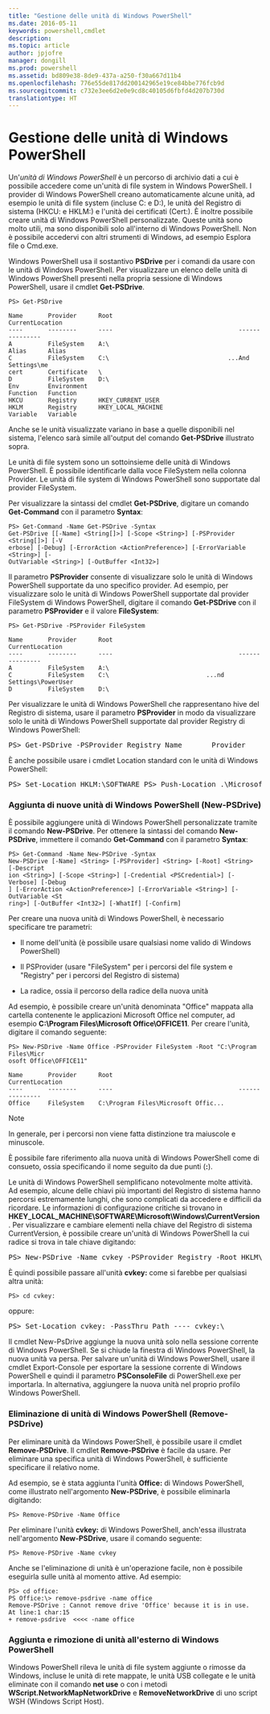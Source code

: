 ```yaml
---
title: "Gestione delle unità di Windows PowerShell"
ms.date: 2016-05-11
keywords: powershell,cmdlet
description: 
ms.topic: article
author: jpjofre
manager: dongill
ms.prod: powershell
ms.assetid: bd809e38-8de9-437a-a250-f30a667d11b4
ms.openlocfilehash: 776e55de817dd200142965e19ce84bbe776fcb9d
ms.sourcegitcommit: c732e3ee6d2e0e9cd8c40105d6fbfd4d207b730d
translationtype: HT
---
```

# <a name="managing-windows-powershell-drives"></a>Gestione delle unità di Windows PowerShell
Un'*unità di Windows PowerShell* è un percorso di archivio dati a cui è possibile accedere come un'unità di file system in Windows PowerShell. I provider di Windows PowerShell creano automaticamente alcune unità, ad esempio le unità di file system (incluse C: e D:), le unità del Registro di sistema (HKCU: e HKLM:) e l'unità dei certificati (Cert:). È inoltre possibile creare unità di Windows PowerShell personalizzate. Queste unità sono molto utili, ma sono disponibili solo all'interno di Windows PowerShell. Non è possibile accedervi con altri strumenti di Windows, ad esempio Esplora file o Cmd.exe.

Windows PowerShell usa il sostantivo **PSDrive** per i comandi da usare con le unità di Windows PowerShell. Per visualizzare un elenco delle unità di Windows PowerShell presenti nella propria sessione di Windows PowerShell, usare il cmdlet **Get-PSDrive**.

```
PS> Get-PSDrive

Name       Provider      Root                                   CurrentLocation
----       --------      ----                                   ---------------
A          FileSystem    A:\
Alias      Alias
C          FileSystem    C:\                                 ...And Settings\me
cert       Certificate   \
D          FileSystem    D:\
Env        Environment
Function   Function
HKCU       Registry      HKEY_CURRENT_USER
HKLM       Registry      HKEY_LOCAL_MACHINE
Variable   Variable
```

Anche se le unità visualizzate variano in base a quelle disponibili nel sistema, l'elenco sarà simile all'output del comando **Get-PSDrive** illustrato sopra.

Le unità di file system sono un sottoinsieme delle unità di Windows PowerShell. È possibile identificarle dalla voce FileSystem nella colonna Provider. Le unità di file system di Windows PowerShell sono supportate dal provider FileSystem.

Per visualizzare la sintassi del cmdlet **Get-PSDrive**, digitare un comando **Get-Command** con il parametro **Syntax**:

```
PS> Get-Command -Name Get-PSDrive -Syntax
Get-PSDrive [[-Name] <String[]>] [-Scope <String>] [-PSProvider <String[]>] [-V
erbose] [-Debug] [-ErrorAction <ActionPreference>] [-ErrorVariable <String>] [-
OutVariable <String>] [-OutBuffer <Int32>]
```

Il parametro **PSProvider** consente di visualizzare solo le unità di Windows PowerShell supportate da uno specifico provider. Ad esempio, per visualizzare solo le unità di Windows PowerShell supportate dal provider FileSystem di Windows PowerShell, digitare il comando **Get-PSDrive** con il parametro **PSProvider** e il valore **FileSystem**:

```
PS> Get-PSDrive -PSProvider FileSystem

Name       Provider      Root                                   CurrentLocation
----       --------      ----                                   ---------------
A          FileSystem    A:\
C          FileSystem    C:\                           ...nd Settings\PowerUser
D          FileSystem    D:\
```

Per visualizzare le unità di Windows PowerShell che rappresentano hive del Registro di sistema, usare il parametro **PSProvider** in modo da visualizzare solo le unità di Windows PowerShell supportate dal provider Registry di Windows PowerShell:

<pre>PS> Get-PSDrive -PSProvider Registry Name       Provider      Root                                   CurrentLocation ----       --------      ----                                   --------------- HKCU       Registry      HKEY_CURRENT_USER HKLM       Registry      HKEY_LOCAL_MACHINE</pre>

È anche possibile usare i cmdlet Location standard con le unità di Windows PowerShell:

<pre>PS> Set-Location HKLM:\SOFTWARE PS> Push-Location .\Microsoft PS> Get-Location Path ---- HKLM:\SOFTWARE\Microsoft</pre>

### <a name="adding-new-windows-powershell-drives-new-psdrive"></a>Aggiunta di nuove unità di Windows PowerShell (New-PSDrive)
È possibile aggiungere unità di Windows PowerShell personalizzate tramite il comando **New-PSDrive**. Per ottenere la sintassi del comando **New-PSDrive**, immettere il comando **Get-Command** con il parametro **Syntax**:

```
PS> Get-Command -Name New-PSDrive -Syntax
New-PSDrive [-Name] <String> [-PSProvider] <String> [-Root] <String> [-Descript
ion <String>] [-Scope <String>] [-Credential <PSCredential>] [-Verbose] [-Debug
] [-ErrorAction <ActionPreference>] [-ErrorVariable <String>] [-OutVariable <St
ring>] [-OutBuffer <Int32>] [-WhatIf] [-Confirm]
```

Per creare una nuova unità di Windows PowerShell, è necessario specificare tre parametri:

-   Il nome dell'unità (è possibile usare qualsiasi nome valido di Windows PowerShell)

-   Il PSProvider (usare "FileSystem" per i percorsi del file system e "Registry" per i percorsi del Registro di sistema)

-   La radice, ossia il percorso della radice della nuova unità

Ad esempio, è possibile creare un'unità denominata "Office" mappata alla cartella contenente le applicazioni Microsoft Office nel computer, ad esempio **C:\\Program Files\\Microsoft Office\\OFFICE11**. Per creare l'unità, digitare il comando seguente:

```
PS> New-PSDrive -Name Office -PSProvider FileSystem -Root "C:\Program Files\Micr
osoft Office\OFFICE11"

Name       Provider      Root                                   CurrentLocation
----       --------      ----                                   ---------------
Office     FileSystem    C:\Program Files\Microsoft Offic...
```

> [!NOTE]
> In generale, per i percorsi non viene fatta distinzione tra maiuscole e minuscole.

È possibile fare riferimento alla nuova unità di Windows PowerShell come di consueto, ossia specificando il nome seguito da due punti (**:**).

Le unità di Windows PowerShell semplificano notevolmente molte attività. Ad esempio, alcune delle chiavi più importanti del Registro di sistema hanno percorsi estremamente lunghi, che sono complicati da accedere e difficili da ricordare. Le informazioni di configurazione critiche si trovano in **HKEY_LOCAL_MACHINE\\SOFTWARE\\Microsoft\\Windows\\CurrentVersion**. Per visualizzare e cambiare elementi nella chiave del Registro di sistema CurrentVersion, è possibile creare un'unità di Windows PowerShell la cui radice si trova in tale chiave digitando:

<pre>PS> New-PSDrive -Name cvkey -PSProvider Registry -Root HKLM\Software\Microsoft\W indows\CurrentVersion Name       Provider      Root                                   CurrentLocation ----       --------      ----                                   --------------- cvkey      Registry      HKLM\Software\Microsoft\Windows\...</pre>

È quindi possibile passare all'unità **cvkey:** come si farebbe per qualsiasi altra unità:

`PS> cd cvkey:`

oppure:

<pre>PS> Set-Location cvkey: -PassThru Path ---- cvkey:\</pre>

Il cmdlet New-PsDrive aggiunge la nuova unità solo nella sessione corrente di Windows PowerShell. Se si chiude la finestra di Windows PowerShell, la nuova unità va persa. Per salvare un'unità di Windows PowerShell, usare il cmdlet Export-Console per esportare la sessione corrente di Windows PowerShell e quindi il parametro **PSConsoleFile** di PowerShell.exe per importarla. In alternativa, aggiungere la nuova unità nel proprio profilo Windows PowerShell.

### <a name="deleting-windows-powershell-drives-remove-psdrive"></a>Eliminazione di unità di Windows PowerShell (Remove-PSDrive)
Per eliminare unità da Windows PowerShell, è possibile usare il cmdlet **Remove-PSDrive**. Il cmdlet **Remove-PSDrive** è facile da usare. Per eliminare una specifica unità di Windows PowerShell, è sufficiente specificare il relativo nome.

Ad esempio, se è stata aggiunta l'unità **Office:** di Windows PowerShell, come illustrato nell'argomento **New-PSDrive**, è possibile eliminarla digitando:

```
PS> Remove-PSDrive -Name Office
```

Per eliminare l'unità **cvkey:** di Windows PowerShell, anch'essa illustrata nell'argomento **New-PSDrive**, usare il comando seguente:

```
PS> Remove-PSDrive -Name cvkey
```

Anche se l'eliminazione di unità è un'operazione facile, non è possibile eseguirla sulle unità al momento attive. Ad esempio:

```
PS> cd office:
PS Office:\> remove-psdrive -name office
Remove-PSDrive : Cannot remove drive 'Office' because it is in use.
At line:1 char:15
+ remove-psdrive  <<<< -name office
```

### <a name="adding-and-removing-drives-outside-windows-powershell"></a>Aggiunta e rimozione di unità all'esterno di Windows PowerShell
Windows PowerShell rileva le unità di file system aggiunte o rimosse da Windows, incluse le unità di rete mappate, le unità USB collegate e le unità eliminate con il comando **net use** o con i metodi **WScript.NetworkMapNetworkDrive** e **RemoveNetworkDrive** di uno script WSH (Windows Script Host).

